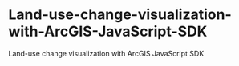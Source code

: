 # Land-use-change-visualization-with-ArcGIS-JavaScript-SDK
Land-use change visualization with ArcGIS JavaScript SDK
